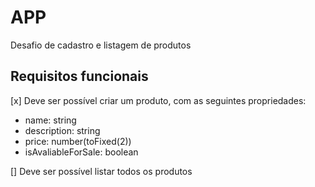 # APP

Desafio de cadastro e listagem de produtos

## Requisitos funcionais

[x] Deve ser possível criar um produto, com as seguintes propriedades:

- name: string
- description: string
- price: number(toFixed(2))
- isAvaliableForSale: boolean

[] Deve ser possível listar todos os produtos
